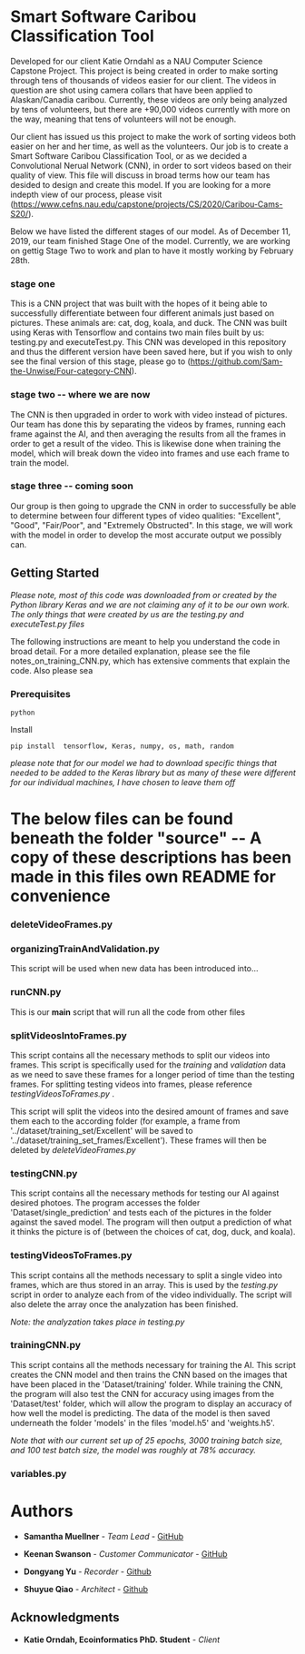 # Smart Software Caribou Classification Tool

Developed for our client Katie Orndahl as a NAU Computer Science Capstone Project. This project is being created in order to make sorting through tens of thousands of videos easier for our client. The videos in question are shot using camera collars that have been applied to Alaskan/Canadia caribou. Currently, these videos are only being analyzed by tens of volunteers, but there are +90,000 videos currently with more on the way, meaning that tens of volunteers will not be enough. 

Our client has issued us this project to make the work of sorting videos both easier on her and her time, as well as the volunteers. Our job is to create a Smart Software Caribou Classification Tool, or as we decided a Convolutional Nerual Network (CNN), in order to sort videos based on their quality of view. This file will discuss in broad terms how our team has desided to design and create this model. If you are looking for a more indepth view of our process, please visit (https://www.cefns.nau.edu/capstone/projects/CS/2020/Caribou-Cams-S20/).

Below we have listed the different stages of our model. As of December 11, 2019, our team finished Stage One of the model. Currently, we are working on gettig Stage Two to work and plan to have it mostly working by February 28th.

### stage one
This is a CNN project that was built with the hopes of it being able to successfully differentiate between four different animals just based on pictures. These animals are: cat, dog, koala, and duck. The CNN was built using Keras with Tensorflow and contains two main files built by us: testing.py and executeTest.py. This CNN was developed in this repository and thus the different version have been saved here, but if you wish to only see the final version of this stage, please go to (https://github.com/Sam-the-Unwise/Four-category-CNN).

### stage two -- where we are now
The CNN is then upgraded in order to work with video instead of pictures. Our team has done this by separating the videos by frames, running each frame against the AI, and then averaging the results from all the frames in order to get a result of the video. This is likewise done when training the model, which will break down the video into frames and use each frame to train the model.

### stage three -- coming soon
Our group is then going to upgrade the CNN in order to successfully be able to determine between four different types of video qualities: "Excellent", "Good", "Fair/Poor", and "Extremely Obstructed". In this stage, we will work with the model in order to develop the most accurate output we possibly can.

## Getting Started

<i> Please note, most of this code was downloaded from or created by the Python library Keras and we are not claiming any of it to be our own work. The only things that were created by us are the testing.py and executeTest.py files </i>

The following instructions are meant to help you understand the code in broad detail. For a more detailed explanation, please see the file notes_on_training_CNN.py, which has extensive comments that explain the code. Also please sea

### Prerequisites

```
python
```
Install
```
pip install  tensorflow, Keras, numpy, os, math, random
```
<i> please note that for our model we had to download specific things that needed to be added to the Keras library but as many of these were different for our individual machines, I have chosen to leave them off </i>

# The below files can be found beneath the folder "source" -- A copy of these descriptions has been made in this files own README for convenience

### deleteVideoFrames.py

### organizingTrainAndValidation.py

This script will be used when new data has been introduced into...


### runCNN.py

This is our <b>main</b> script that will run all the code from other files


### splitVideosIntoFrames.py

This script contains all the necessary methods to split our videos into frames. This script is specifically used for the <i> training </i> and <i> validation </i> data as we need to save these frames for a longer period of time than the testing frames. For splitting testing videos into frames, please reference <i> testingVideosToFrames.py </i>. 

This script will split the videos into the desired amount of frames and save them each to the according folder (for example, a frame from '../dataset/training_set/Excellent' will be saved to '../dataset/training_set_frames/Excellent'). These frames will then be deleted by <i>deleteVideoFrames.py</i>

### testingCNN.py

This script contains all the necessary methods for testing our AI against desired photoes. The program accesses the folder 'Dataset/single_prediction' and tests each of the pictures in the folder against the saved model. The program will then output a prediction of what it thinks the picture is of (between the choices of cat, dog, duck, and koala).


### testingVideosToFrames.py

This script contains all the methods necessary to split a single video into frames, which are thus stored in an array. This is used by the <i>testing.py</i> script in order to analyze each from of the video individually. The script will also delete the array once the analyzation has been finished. 

<i> Note: the analyzation takes place in testing.py </i>


### trainingCNN.py

This script contains all the methods necessary for training the AI. This script creates the CNN model and then trains the CNN based on the images that have been placed in the 'Dataset/training' folder. While training the CNN, the program will also test the CNN for accuracy using images from the 'Dataset/test' folder, which will allow the program to display an accuracy of how well the model is predicting. The data of the model is then saved underneath the folder 'models' in the files 'model.h5' and 'weights.h5'.

<i> Note that with our current set up of 25 epochs, 3000 training batch size, and 100 test batch size, the model was roughly at 78% accuracy. </i>


### variables.py


# Authors

* **Samantha Muellner** - *Team Lead* - [GitHub](https://github.com/Sam-the-Unwise)

* **Keenan Swanson** - *Customer Communicator* - [GitHub](https://github.com/Keenanks)

* **Dongyang Yu** - *Recorder* - [Github](https://github.com/Dongyang-Yu)

* **Shuyue Qiao** - *Architect* - [Github](https://github.com/SHUYUEQIAO)

## Acknowledgments

* **Katie Orndah, Ecoinformatics PhD. Student** - *Client*
